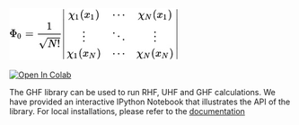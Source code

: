 
![ghf](logo.jpg)

[![Open In Colab](https://colab.research.google.com/assets/colab-badge.svg)](https://colab.research.google.com/github/xdvriend/ghf/blob/master/notebooks/thesis.ipynb)

The GHF library can be used to run RHF, UHF and GHF calculations. We have provided an interactive IPython Notebook that illustrates the API of the library. For local installations, please refer to the [documentation](INSTALL.md)

